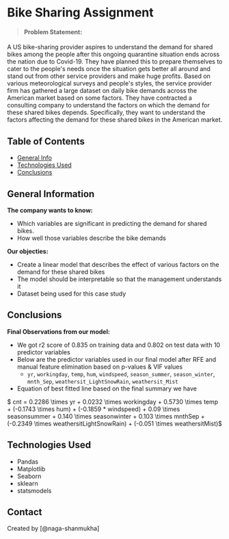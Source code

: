 # Bike Sharing Assignment
> #### Problem Statement:
A US bike-sharing provider aspires to understand the demand for shared bikes among the people after this ongoing quarantine situation ends across the nation due to Covid-19. They have planned this to prepare themselves to cater to the people's needs once the situation gets better all around and stand out from other service providers and make huge profits.
Based on various meteorological surveys and people's styles, the service provider firm has gathered a large dataset on daily bike demands across the American market based on some factors. 
They have contracted a consulting company to understand the factors on which the demand for these shared bikes depends. Specifically, they want to understand the factors affecting the demand for these shared bikes in the American market. 

## Table of Contents
* [General Info](#general-information)
* [Technologies Used](#technologies-used)
* [Conclusions](#conclusions)
<!--* [Acknowledgements](#acknowledgements)-->

<!-- You can include any other section that is pertinent to your problem -->

## General Information
**The company wants to know:**
- Which variables are significant in predicting the demand for shared bikes.
- How well those variables describe the bike demands

**Our objecties:**
- Create a linear model that describes the effect of various factors on the demand for these shared bikes
- The model should be interpretable so that the management understands it
- Dataset being used for this case study


<!-- You don't have to answer all the questions - just the ones relevant to your project. -->

## Conclusions

**Final Observations from our model:**
- We got r2 score of 0.835 on training data and 0.802 on test data with 10 predictor variables
- Below are the predictor variables used in our final model after RFE and manual feature elimination based on p-values & VIF values
    - `yr`, `workingday`, `temp`, `hum`, `windspeed`, `season_summer`, `season_winter`, `mnth_Sep`, `weathersit_LightSnowRain`, `weathersit_Mist`
- Equation of best fitted line based on the final summary we have

$ cnt = 0.2286 \times   yr   + 0.0232 \times workingday + 0.5730 \times temp + (-0.1743 \times hum) + (-0.1859 * windspeed) + 0.09 \times seasonsummer + 0.140 \times seasonwinter + 0.103 \times mnthSep + (-0.2349 \times weathersitLightSnowRain) + (-0.051 \times weathersitMist)$
<!-- You don't have to answer all the questions - just the ones relevant to your project. -->


## Technologies Used
- Pandas
- Matplotlib
- Seaborn
- sklearn
- statsmodels

<!-- As the libraries versions keep on changing, it is recommended to mention the version of library used in this project -->

<!--
## Acknowledgements
Give credit here.
- This project was inspired by...
- References if any...
- This project was based on [this tutorial](https://www.example.com).
-->

## Contact
Created by [@naga-shanmukha]
